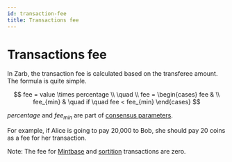```yaml
---
id: transaction-fee
title: Transactions fee
---
```


# Transactions fee

In Zarb, the transaction fee is calculated based on the transferee amount. The formula is quite
simple.

$$
fee = value \times percentage
\\
\quad
\\
fee =
\begin{cases}
fee & \\
fee_{min} &  \quad if \quad fee < fee_{min}
\end{cases}
$$

$percentage$ and $fee_{min}$ are part of [consensus parameters](./learn-genesis.md).

For example, if Alice is going to pay 20,000 to Bob, she should pay 20 coins as a fee for her
transaction.

Note: The fee for [Mintbase](transaction-mintbase.md) and [sortition](transaction-sortition.md)
transactions are zero.
